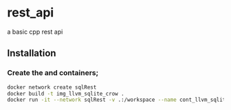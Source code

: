 # rest_api
a basic cpp rest api 


## Installation

### Create the and containers; 

```bash
docker network create sqlRest
docker build -t img_llvm_sqlite_crow .
docker run -it --network sqlRest -v .:/workspace --name cont_llvm_sqlite_crow img_llvm_sqlite_crow /bin/bash
```



